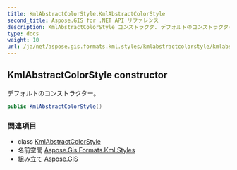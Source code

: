 ```yaml
---
title: KmlAbstractColorStyle.KmlAbstractColorStyle
second_title: Aspose.GIS for .NET API リファレンス
description: KmlAbstractColorStyle コンストラクタ. デフォルトのコンストラクター
type: docs
weight: 10
url: /ja/net/aspose.gis.formats.kml.styles/kmlabstractcolorstyle/kmlabstractcolorstyle/
---
```

## KmlAbstractColorStyle constructor

デフォルトのコンストラクター。

```csharp
public KmlAbstractColorStyle()
```

### 関連項目

* class [KmlAbstractColorStyle](../)
* 名前空間 [Aspose.Gis.Formats.Kml.Styles](../../kmlabstractcolorstyle/)
* 組み立て [Aspose.GIS](../../../)


